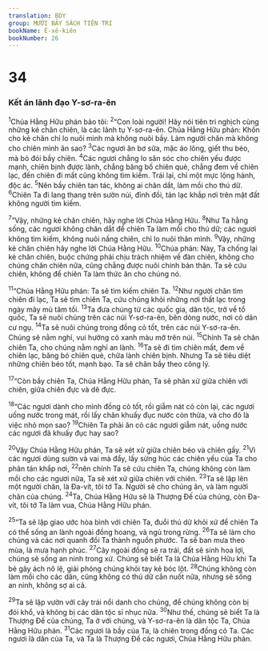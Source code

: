 ```yaml
---
translation: BDY
group: MƯỜI BẢY SÁCH TIÊN TRI
bookName: Ê-xê-kiên 
bookNumber: 26
---
```


<div class="title"><h1>34</h1><h3>Kết án lãnh đạo Y-sơ-ra-ên</h3></div>
<p><sup>1</sup>Chúa Hằng Hữu phán bảo tôi: <sup>2</sup>“Con loài người! Hãy nói tiên tri nghịch cùng những kẻ chăn chiên, là các lãnh tụ Y-sơ-ra-ên. Chúa Hằng Hữu phán: Khốn cho kẻ chăn chỉ lo nuôi mình mà không nuôi bầy. Làm người chăn mà không cho chiên mình ăn sao? <sup>3</sup>Các ngươi ăn bơ sữa, mặc áo lông, giết thu béo, mà bỏ đói bầy chiên. <sup>4</sup>Các ngươi chẳng lo săn sóc cho chiên yếu được mạnh, chiên bịnh được lành, chẳng băng bố chiên què, chẳng đem về chiên lạc, đến chiên đi mất cũng không tìm kiếm. Trái lại, chỉ một mực lộng hành, độc ác. <sup>5</sup>Nên bầy chiên tan tác, không ai chăn dắt, làm mồi cho thú dữ. <sup>6</sup>Chiên Ta đi lang thang trên sườn núi, đỉnh đồi, tản lạc khắp nơi trên mặt đất không người tìm kiếm.</p><p><sup>7</sup>“Vậy, những kẻ chăn chiên, hãy nghe lời Chúa Hằng Hữu. <sup>8</sup>Như Ta hằng sống, các ngươi không chăn dắt để chiên Ta làm mồi cho thú dữ; các ngươi không tìm kiếm, không nuôi nấng chiên, chỉ lo nuôi thân mình. <sup>9</sup>Vậy, những kẻ chăn chiên hãy nghe lời Chúa Hằng Hữu. <sup>10</sup>Chúa phán: Này, Ta chống lại kẻ chăn chiên, buộc chứng phải chịu trách nhiệm về đàn chiên, không cho chúng chăn chiên nữa, cũng chẳng được nuôi chính bản thân. Ta sẽ cứu chiên, không để chiên Ta làm thức ăn cho chúng nó.</p><p><sup>11</sup>“Chúa Hằng Hữu phán: Ta sẽ tìm kiếm chiên Ta. <sup>12</sup>Như người chăn tìm chiên đi lạc, Ta sẽ tìm chiên Ta, cứu chúng khỏi những nơi thất lạc trong ngày mây mù tăm tối. <sup>13</sup>Ta đưa chúng từ các quốc gia, dân tộc, trở về tổ quốc, Ta sẽ nuôi chúng trên các núi Y-sơ-ra-ên, bên dòng nước, nơi có dân cư ngụ. <sup>14</sup>Ta sẽ nuôi chúng trong đồng cỏ tốt, trên các núi Y-sơ-ra-ên. Chúng sẽ nằm nghỉ, vui hưởng cỏ xanh màu mỡ trên núi. <sup>15</sup>Chính Ta sẽ chăn chiên Ta, cho chúng nằm nghỉ an lành. <sup>16</sup>Ta sẽ đi tìm chiên mất, đem về chiên lạc, băng bó chiên què, chữa lành chiên bịnh. Nhưng Ta sẽ tiêu diệt những chiên béo tốt, mạnh bạo. Ta sẽ chăn bầy theo công lý.</p><p><sup>17</sup>“Còn bầy chiên Ta, Chúa Hằng Hữu phán, Ta sẽ phân xử giữa chiên với chiên, giữa chiên đực và dê đực.</p><p><sup>18</sup>“Các ngươi dành cho mình đồng cỏ tốt, rồi giẫm nát cỏ còn lại, các ngươi uống nước trong mát, rồi lấy chân khuấy đục nước còn thừa, và cho đó là việc nhỏ mọn sao? <sup>19</sup>Chiên Ta phải ăn cỏ các ngươi giẫm nát, uống nước các ngươi đã khuấy đục hay sao?</p><p><sup>20</sup>Vậy Chúa Hằng Hữu phán, Ta sẽ xét xử giữa chiên béo và chiên gầy. <sup>21</sup>Vì các ngươi dùng sườn và vai mà đẩy, lấy sừng húc các chiên yếu của Ta cho phân tán khắp nơi, <sup>22</sup>nên chính Ta sẽ cứu chiên Ta, chúng không còn làm mồi cho các ngươi nữa, Ta sẽ xét xử giữa chiên với chiên. <sup>23</sup>Ta sẽ lập lên một người chăn, là Đa-vít, tôi tớ Ta. Người sẽ cho chúng ăn, và làm người chăn của chúng. <sup>24</sup>Ta, Chúa Hằng Hữu sẽ là Thượng Đế của chúng, còn Đa-vít, tôi tớ Ta làm vua, Chúa Hằng Hữu phán.</p><p><sup>25</sup>“Ta sẽ lập giao ước hòa bình với chiên Ta, đuổi thú dữ khỏi xứ để chiên Ta có thể sống an lành ngoài đồng hoang, và ngủ trong rừng. <sup>26</sup>Ta sẽ làm cho chúng và các nơi quanh đồi Ta thành nguồn phước. Ta sẽ ban mưa theo mùa, là mưa hạnh phúc. <sup>27</sup>Cây ngoài đồng sẽ ra trái, đất sẽ sinh hoa lợi, chúng sẽ sống an ninh trong xứ. Chúng sẽ biết Ta là Chúa Hằng Hữu khi Ta bẻ gãy ách nô lệ, giải phóng chúng khỏi tay kẻ bóc lột. <sup>28</sup>Chúng không còn làm mồi cho các dân, cũng không có thú dữ cắn nuốt nữa, nhưng sẽ sống an ninh, không sợ ai cả.</p><p><sup>29</sup>Ta sẽ lập vườn với cây trái nổi danh cho chúng, để chúng không còn bị đói khổ, và không bị các dân tộc sỉ nhục nữa. <sup>30</sup>Như thế, chúng sẽ biết Ta là Thượng Đế của chúng, Ta ở với chúng, và Y-sơ-ra-ên là dân tộc Ta, Chúa Hằng Hữu phán. <sup>31</sup>Các ngươi là bầy của Ta, là chiên trong đồng cỏ Ta. Các ngươi là dân của Ta, và Ta là Thượng Đế các ngươi, Chúa Hằng Hữu phán.</p>